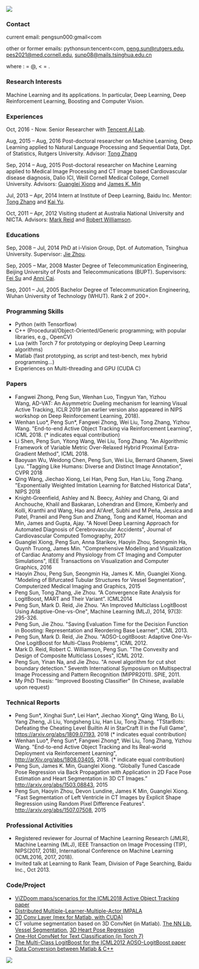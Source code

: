 ![](http://pengsun.github.io/photo.jpg)

### Contact
current email: pengsun000:gmail<com 

other or former emails: pythonsun:tencent<com, peng.sun@rutgers.edu, pes2021@med.cornell.edu, sunp08@mails.tsinghua.edu.cn

where : = @, < = .

### Research Interests
Machine Learning and its applications. In particular, Deep Learning, Deep Reinforcement Learning, Boosting and Computer Vision.


### Experiences
Oct, 2016 - Now.   Senior Researcher with [Tencent AI Lab](http://ai.tencent.com/ailab/).

Aug, 2015 – Aug, 2016 	Post-doctoral researcher on Machine Learning, Deep Learning applied to Natural Language Processing and Sequential Data, Dpt. of Statistics, Rutgers University. Advisor: [Tong Zhang](http://tongzhang-ml.org/)

Sep, 2014 – Aug, 2015	Post-doctoral researcher on Machine Learning applied to Medical Image Processing and CT image based Cardiovascular disease diagnosis, Dalio ICI, Weill Cornell Medical College, Cornell University. Advisors: [Guanglei Xiong](http://vivo.med.cornell.edu/display/cwid-gux2003) and [James K. Min](https://en.wikipedia.org/wiki/James_K._Min)

Jul, 2013 – Apr, 2014	Intern at Institute of Deep Learning, Baidu Inc. Mentor: [Tong Zhang](http://stat.rutgers.edu/home/tzhang/) and [Kai Yu](http://www.dbs.ifi.lmu.de/~yu_k/).

Oct, 2011 – Apr, 2012	Visiting student at Australia National University and NICTA. Advisors: [Mark Reid](http://mark.reid.name/work/) and [Robert Williamson](http://axiom.anu.edu.au/~williams/).


### Educations
Sep, 2008 – Jul, 2014	PhD at i-Vision Group, Dpt. of Automation, Tsinghua University. Supervisor: [Jie Zhou](http://www.tsinghua.edu.cn/publish/auen/1713/2011/20110506105532098625469/20110506105532098625469_.html). 

Sep, 2005 – Mar, 2008	Master Degree of Telecommunication Engineering, Beijing University of Posts and Telecommunications (BUPT). Supervisors: [Fei Su](http://bklnsnc.bupt.edu.cn/sf.htm) and [Anni Cai](http://baike.baidu.com/view/1327152.htm).

Sep, 2001 – Jul, 2005	Bachelor Degree of Telecommunication Engineering, Wuhan University of Technology (WHUT). Rank 2 of 200+.


### Programming Skills
* Python (with Tensorflow)
* C++ (Procedural/Object-Oriented/Generic programming; with popular libraries, e.g., OpenCV)
* Lua (with Torch 7 for prototyping or deploying Deep Learning algorithms)
* Matlab (fast prototyping, as script and test-bench, mex hybrid programming…)
* Experiences on Multi-threading and GPU (CUDA C)

### Papers
* Fangwei Zhong, Peng Sun, Wenhan Luo, Tingyun Yan, Yizhou Wang, AD-VAT: An Asymmetric Dueling mechanism for learning Visual Active Tracking, ICLR 2019 (an earlier version also appeared in NIPS workshop on Deep Reinforcement Learning, 2018).
* Wenhan Luo\*, Peng Sun\*, Fangwei Zhong, Wei Liu, Tong Zhang, Yizhou Wang. "End-to-end Active Object Tracking via Reinforcement Learning", ICML 2018. (* indicates equal contribution)
* Li Shen, Peng Sun, Yitong Wang, Wei Liu, Tong Zhang. "An Algorithmic Framework of Variable Metric Over-Relaxed Hybrid Proximal Extra-Gradient Method", ICML 2018.
* Baoyuan Wu, Weidong Chen, Peng Sun, Wei Liu, Bernard Ghanem, Siwei Lyu. "Tagging Like Humans: Diverse and Distinct Image Annotation", CVPR 2018
* Qing Wang, Jiechao Xiong, Lei Han, Peng Sun, Han Liu, Tong Zhang. "Exponentially Weighted Imitation Learning for Batched Historical Data", NIPS 2018
* Knight-Greenfield, Ashley and N. Beecy, Ashley and Chang, Qi and Anchouche, Khalil and Baskaran, Lohendran and Elmore, Kimberly and Kolli, Kranthi and Wang, Hao and Al'Aref, Subhi and M Peña, Jessica and Patel, Praneil and Peng Sun and Zhang, Tong and Kamel, Hooman and Min, James and Gupta, Ajay. "A Novel Deep Learning Approach for Automated Diagnosis of Cerebrovascular Accidents", Journal of Cardiovascular Computed Tomography, 2017
* Guanglei Xiong, Peng Sun, Anna Starikov, Haoyin Zhou, Seongmin Ha, Quynh Truong, James Min. "Comprehensive Modeling and Visualization of Cardiac Anatomy and Physiology from CT Imaging and Computer Simulations", IEEE Transactions on Visualization and Computer Graphics, 2016
* Haoyin Zhou, Peng Sun, Seongmin Ha, James K. Min, Guanglei Xiong. "Modeling of Bifurcated Tubular Structures for Vessel Segmentation", Computerized Medical Imaging and Graphics, 2015
* Peng Sun, Tong Zhang, Jie Zhou. “A Convergence Rate Analysis for LogitBoost, MART and Their Variant”. ICML2014
* Peng Sun, Mark D. Reid, Jie Zhou. "An Improved Multiclass LogitBoost Using Adaptive-One-vs-One", Machine Learning (MLJ), 2014, 97(3): 295-326.
* Peng Sun, Jie Zhou. "Saving Evaluation Time for the Decision Function in Boosting: Representation and Reordering Base Learner", ICML 2013.
* Peng Sun, Mark D. Reid, Jie Zhou. "AOSO-LogitBoost: Adaptive One-Vs-One LogitBoost for Multi-Class Problems", ICML 2012.
* Mark D. Reid, Robert C. Williamson, Peng Sun. "The Convexity and Design of Composite Multiclass Losses", ICML 2012.
* Peng Sun, Yinan Na, and Jie Zhou. "A novel algorithm for cut shot boundary detection." Seventh International Symposium on Multispectral Image Processing and Pattern Recognition (MIPPR2011). SPIE, 2011.
* My PhD Thesis: "Improved Boosting Classifier" (In Chinese, available upon request)

### Technical Reports
* Peng Sun\*, Xinghai Sun\*, Lei Han\*, Jiechao Xiong\*, Qing Wang, Bo Li, Yang Zheng, Ji Liu, Yongsheng Liu, Han Liu, Tong Zhang. "TStarBots: Defeating the Cheating Level Builtin AI in StarCraft II in the Full Game", https://arxiv.org/abs/1809.07193, 2018 (* indicates equal contribution)
* Wenhan Luo\*, Peng Sun\*, Fangwei Zhong\*, Wei Liu, Tong Zhang, Yizhou Wang. "End-to-end Active Object Tracking and Its Real-world Deployment via Reinforcement Learning", http://arXiv.org/abs/1808.03405, 2018. (* indicate equal contribution)
* Peng Sun, James K. Min, Guanglei Xiong. “Globally Tuned Cascade Pose Regression via Back Propagation with Application in 2D Face Pose Estimation and Heart Segmentation in 3D CT Images.” http://arxiv.org/abs/1503.08843, 2015
* Peng Sun, Haoyin Zhou, Devon Lundine, James K Min, Guanglei Xiong. "Fast Segmentation of Left Ventricle in CT Images by Explicit Shape Regression using Random Pixel Difference Features". http://arxiv.org/abs/1507.07508, 2015

### Professional Activities
* Registered reviewer for Journal of Machine Learning Research (JMLR), Machine Learning (MLJ), IEEE Transaction on Image Processing (TIP), NIPS(2017, 2018), International Conference on Machine Learning (ICML2016, 2017, 2018).
* Invited talk at Learning to Rank Team, Division of Page Searching, Baidu Inc., Oct 2013.

### Code/Project
* [ViZDoom maps/scenarios for the ICML2018 Active Object Tracking paper](https://bitbucket.org/pengsun000/gym-tvizdoom)
* [Distributed Multiple-Learner-Multiple-Actor IMPALA](https://github.com/loyave/impala_horovod_gym)
* [3D Conv Layer (mex for Matlab, with CUDA)](https://github.com/pengsun/MexConv3D)
* CT volume segmentation based on 3D ConvNet (in Matlab). [The NN Lib](https://github.com/pengsun/MatConvDAG), [Vessel Segmentation](https://github.com/pengsun/VesselSeg3d), [3D Heart Pose Regression](https://github.com/pengsun/bpcpr5)
* [One-Hot ConvNet for Text Classification (in Torch 7)](https://github.com/pengsun/ohnn-text-cls)
* [The Multi-Class LogitBoost for the ICML2012 AOSO-LogitBoost paper](https://github.com/pengsun/AOSOLogitBoost)
* [Data Conversion between Matlab & C++ ](http://cn.mathworks.com/matlabcentral/fileexchange/20927-c-c++-and-matlab-types-convertor)

<a href="http://www.clustrmaps.com/map/pengsun.github.io" title="Visitor Map for pengsun.github.io"><img src="//www.clustrmaps.com/map_v2.png?u=PGfd&d=uAPnZSwRVGOiC3hzXBDBi7x-tI94F804ukADpljUrqM" /></a>
